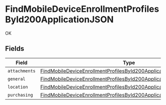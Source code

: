 # FindMobileDeviceEnrollmentProfilesById200ApplicationJSON

OK


## Fields

| Field                                                                                                                                                                   | Type                                                                                                                                                                    | Required                                                                                                                                                                | Description                                                                                                                                                             |
| ----------------------------------------------------------------------------------------------------------------------------------------------------------------------- | ----------------------------------------------------------------------------------------------------------------------------------------------------------------------- | ----------------------------------------------------------------------------------------------------------------------------------------------------------------------- | ----------------------------------------------------------------------------------------------------------------------------------------------------------------------- |
| `attachments`                                                                                                                                                           | [FindMobileDeviceEnrollmentProfilesById200ApplicationJSONAttachments](../../models/operations/findmobiledeviceenrollmentprofilesbyid200applicationjsonattachments.md)[] | :heavy_minus_sign:                                                                                                                                                      | N/A                                                                                                                                                                     |
| `general`                                                                                                                                                               | [FindMobileDeviceEnrollmentProfilesById200ApplicationJSONGeneral](../../models/operations/findmobiledeviceenrollmentprofilesbyid200applicationjsongeneral.md)           | :heavy_minus_sign:                                                                                                                                                      | N/A                                                                                                                                                                     |
| `location`                                                                                                                                                              | [FindMobileDeviceEnrollmentProfilesById200ApplicationJSONLocation](../../models/operations/findmobiledeviceenrollmentprofilesbyid200applicationjsonlocation.md)         | :heavy_minus_sign:                                                                                                                                                      | N/A                                                                                                                                                                     |
| `purchasing`                                                                                                                                                            | [FindMobileDeviceEnrollmentProfilesById200ApplicationJSONPurchasing](../../models/operations/findmobiledeviceenrollmentprofilesbyid200applicationjsonpurchasing.md)     | :heavy_minus_sign:                                                                                                                                                      | N/A                                                                                                                                                                     |